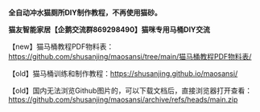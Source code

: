 **全自动冲水猫厕所DIY制作教程，不再使用猫砂。**

**猫友智能家居【企鹅交流群869298490】猫咪专用马桶DIY交流**

【new】猫马桶教程PDF物料表：https://github.com/shusanjing/maosansi/tree/main/猫马桶教程PDF物料表/


【old】猫马桶训练和制作教程：https://shusanjing.github.io/maosansi/

【old】国内无法浏览Github图片的，可以下载文档后，直接浏览器打开查看：https://github.com/shusanjing/maosansi/archive/refs/heads/main.zip
